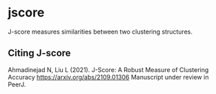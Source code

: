 # jscore

J-score measures similarities between two clustering structures.

## Citing J-score
Ahmadinejad N, Liu L (2021). J-Score: A Robust Measure of Clustering Accuracy https://arxiv.org/abs/2109.01306
Manuscript under review in PeerJ.

